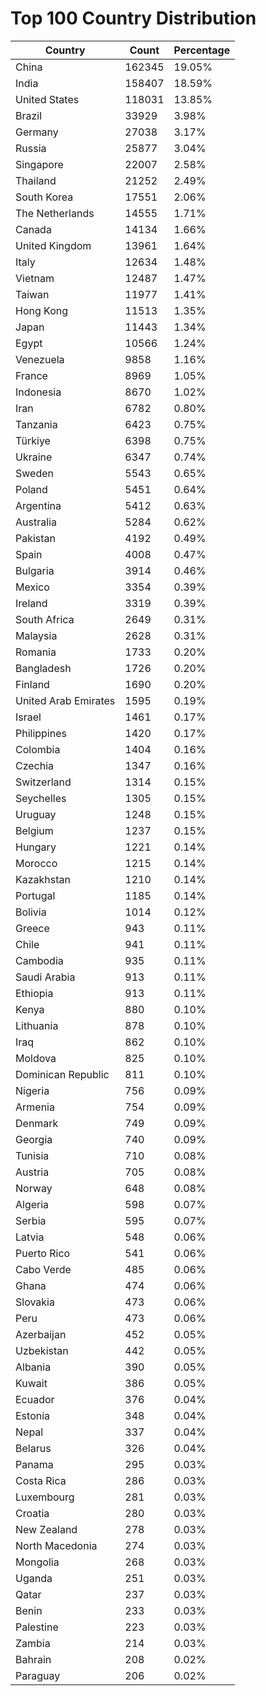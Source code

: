 # Top 100 Country Distribution
| Country | Count | Percentage |
|----|----|----|
| China | 162345 | 19.05% |
| India | 158407 | 18.59% |
| United States | 118031 | 13.85% |
| Brazil | 33929 | 3.98% |
| Germany | 27038 | 3.17% |
| Russia | 25877 | 3.04% |
| Singapore | 22007 | 2.58% |
| Thailand | 21252 | 2.49% |
| South Korea | 17551 | 2.06% |
| The Netherlands | 14555 | 1.71% |
| Canada | 14134 | 1.66% |
| United Kingdom | 13961 | 1.64% |
| Italy | 12634 | 1.48% |
| Vietnam | 12487 | 1.47% |
| Taiwan | 11977 | 1.41% |
| Hong Kong | 11513 | 1.35% |
| Japan | 11443 | 1.34% |
| Egypt | 10566 | 1.24% |
| Venezuela | 9858 | 1.16% |
| France | 8969 | 1.05% |
| Indonesia | 8670 | 1.02% |
| Iran | 6782 | 0.80% |
| Tanzania | 6423 | 0.75% |
| Türkiye | 6398 | 0.75% |
| Ukraine | 6347 | 0.74% |
| Sweden | 5543 | 0.65% |
| Poland | 5451 | 0.64% |
| Argentina | 5412 | 0.63% |
| Australia | 5284 | 0.62% |
| Pakistan | 4192 | 0.49% |
| Spain | 4008 | 0.47% |
| Bulgaria | 3914 | 0.46% |
| Mexico | 3354 | 0.39% |
| Ireland | 3319 | 0.39% |
| South Africa | 2649 | 0.31% |
| Malaysia | 2628 | 0.31% |
| Romania | 1733 | 0.20% |
| Bangladesh | 1726 | 0.20% |
| Finland | 1690 | 0.20% |
| United Arab Emirates | 1595 | 0.19% |
| Israel | 1461 | 0.17% |
| Philippines | 1420 | 0.17% |
| Colombia | 1404 | 0.16% |
| Czechia | 1347 | 0.16% |
| Switzerland | 1314 | 0.15% |
| Seychelles | 1305 | 0.15% |
| Uruguay | 1248 | 0.15% |
| Belgium | 1237 | 0.15% |
| Hungary | 1221 | 0.14% |
| Morocco | 1215 | 0.14% |
| Kazakhstan | 1210 | 0.14% |
| Portugal | 1185 | 0.14% |
| Bolivia | 1014 | 0.12% |
| Greece | 943 | 0.11% |
| Chile | 941 | 0.11% |
| Cambodia | 935 | 0.11% |
| Saudi Arabia | 913 | 0.11% |
| Ethiopia | 913 | 0.11% |
| Kenya | 880 | 0.10% |
| Lithuania | 878 | 0.10% |
| Iraq | 862 | 0.10% |
| Moldova | 825 | 0.10% |
| Dominican Republic | 811 | 0.10% |
| Nigeria | 756 | 0.09% |
| Armenia | 754 | 0.09% |
| Denmark | 749 | 0.09% |
| Georgia | 740 | 0.09% |
| Tunisia | 710 | 0.08% |
| Austria | 705 | 0.08% |
| Norway | 648 | 0.08% |
| Algeria | 598 | 0.07% |
| Serbia | 595 | 0.07% |
| Latvia | 548 | 0.06% |
| Puerto Rico | 541 | 0.06% |
| Cabo Verde | 485 | 0.06% |
| Ghana | 474 | 0.06% |
| Slovakia | 473 | 0.06% |
| Peru | 473 | 0.06% |
| Azerbaijan | 452 | 0.05% |
| Uzbekistan | 442 | 0.05% |
| Albania | 390 | 0.05% |
| Kuwait | 386 | 0.05% |
| Ecuador | 376 | 0.04% |
| Estonia | 348 | 0.04% |
| Nepal | 337 | 0.04% |
| Belarus | 326 | 0.04% |
| Panama | 295 | 0.03% |
| Costa Rica | 286 | 0.03% |
| Luxembourg | 281 | 0.03% |
| Croatia | 280 | 0.03% |
| New Zealand | 278 | 0.03% |
| North Macedonia | 274 | 0.03% |
| Mongolia | 268 | 0.03% |
| Uganda | 251 | 0.03% |
| Qatar | 237 | 0.03% |
| Benin | 233 | 0.03% |
| Palestine | 223 | 0.03% |
| Zambia | 214 | 0.03% |
| Bahrain | 208 | 0.02% |
| Paraguay | 206 | 0.02% |
